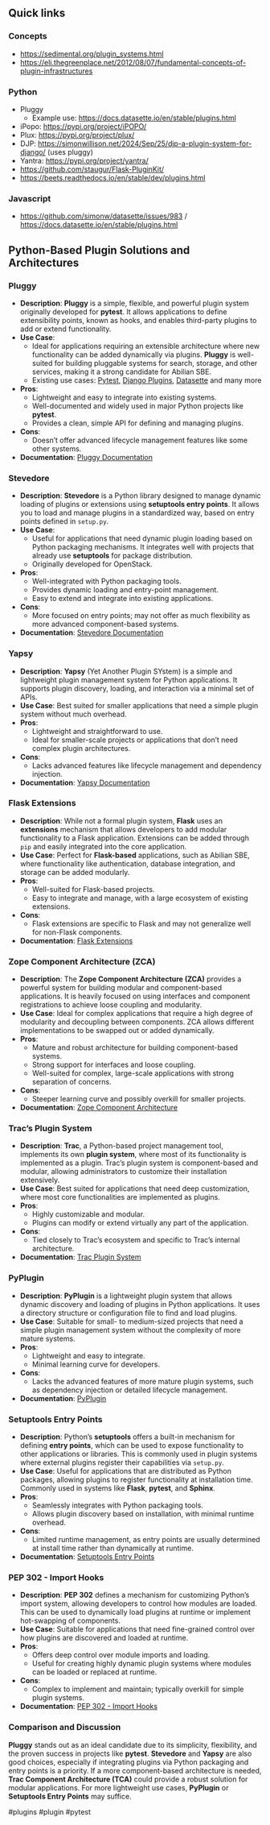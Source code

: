 ## Quick links

### Concepts

- https://sedimental.org/plugin_systems.html
- https://eli.thegreenplace.net/2012/08/07/fundamental-concepts-of-plugin-infrastructures

### Python

- Pluggy
	- Example use: https://docs.datasette.io/en/stable/plugins.html
- iPopo: https://pypi.org/project/iPOPO/
- Plux: https://pypi.org/project/plux/
- DJP: https://simonwillison.net/2024/Sep/25/djp-a-plugin-system-for-django/ (uses pluggy)
- Yantra: https://pypi.org/project/yantra/
- https://github.com/staugur/Flask-PluginKit/
- https://beets.readthedocs.io/en/stable/dev/plugins.html

### Javascript

- https://github.com/simonw/datasette/issues/983 / https://docs.datasette.io/en/stable/plugins.html


## Python-Based Plugin Solutions and Architectures

### Pluggy

   - **Description**: **Pluggy** is a simple, flexible, and powerful plugin system originally developed for **pytest**. It allows applications to define extensibility points, known as hooks, and enables third-party plugins to add or extend functionality.
   - **Use Case**:
       - Ideal for applications requiring an extensible architecture where new functionality can be added dynamically via plugins. **Pluggy** is well-suited for building pluggable systems for search, storage, and other services, making it a strong candidate for Abilian SBE.
       - Existing use cases: [Pytest](https://docs.pytest.org/en/latest/how-to/writing_plugins.html#writing-plugins), [Django Plugins](https://djp.readthedocs.io/en/latest/), [Datasette](https://docs.datasette.io/en/stable/plugins.html) and many more
   - **Pros**:
     - Lightweight and easy to integrate into existing systems.
     - Well-documented and widely used in major Python projects like **pytest**.
     - Provides a clean, simple API for defining and managing plugins.
   - **Cons**:
     - Doesn’t offer advanced lifecycle management features like some other systems.
   - **Documentation**: [Pluggy Documentation](https://pluggy.readthedocs.io/)

### Stevedore

   - **Description**: **Stevedore** is a Python library designed to manage dynamic loading of plugins or extensions using **setuptools entry points**. It allows you to load and manage plugins in a standardized way, based on entry points defined in `setup.py`.
   - **Use Case**:
       - Useful for applications that need dynamic plugin loading based on Python packaging mechanisms. It integrates well with projects that already use **setuptools** for package distribution.
       - Originally developed for OpenStack.
   - **Pros**:
     - Well-integrated with Python packaging tools.
     - Provides dynamic loading and entry-point management.
     - Easy to extend and integrate into existing applications.
   - **Cons**:
     - More focused on entry points; may not offer as much flexibility as more advanced component-based systems.
   - **Documentation**: [Stevedore Documentation](https://docs.openstack.org/stevedore/latest/)

### Yapsy

   - **Description**: **Yapsy** (Yet Another Plugin SYstem) is a simple and lightweight plugin management system for Python applications. It supports plugin discovery, loading, and interaction via a minimal set of APIs.
   - **Use Case**: Best suited for smaller applications that need a simple plugin system without much overhead.
   - **Pros**:
     - Lightweight and straightforward to use.
     - Ideal for smaller-scale projects or applications that don’t need complex plugin architectures.
   - **Cons**:
     - Lacks advanced features like lifecycle management and dependency injection.
   - **Documentation**: [Yapsy Documentation](https://yapsy.readthedocs.io/)

### Flask Extensions

   - **Description**: While not a formal plugin system, **Flask** uses an **extensions** mechanism that allows developers to add modular functionality to a Flask application. Extensions can be added through `pip` and easily integrated into the core application.
   - **Use Case**: Perfect for **Flask-based** applications, such as Abilian SBE, where functionality like authentication, database integration, and storage can be added modularly.
   - **Pros**:
     - Well-suited for Flask-based projects.
     - Easy to integrate and manage, with a large ecosystem of existing extensions.
   - **Cons**:
     - Flask extensions are specific to Flask and may not generalize well for non-Flask components.
   - **Documentation**: [Flask Extensions](https://flask.palletsprojects.com/en/2.0.x/extensions/)

### Zope Component Architecture (ZCA)

   - **Description**: The **Zope Component Architecture (ZCA)** provides a powerful system for building modular and component-based applications. It is heavily focused on using interfaces and component registrations to achieve loose coupling and modularity.
   - **Use Case**: Ideal for complex applications that require a high degree of modularity and decoupling between components. ZCA allows different implementations to be swapped out or added dynamically.
   - **Pros**:
     - Mature and robust architecture for building component-based systems.
     - Strong support for interfaces and loose coupling.
     - Well-suited for complex, large-scale applications with strong separation of concerns.
   - **Cons**:
     - Steeper learning curve and possibly overkill for smaller projects.
   - **Documentation**: [Zope Component Architecture](https://zope.readthedocs.io/en/latest/)

### Trac’s Plugin System

   - **Description**: **Trac**, a Python-based project management tool, implements its own **plugin system**, where most of its functionality is implemented as a plugin. Trac’s plugin system is component-based and modular, allowing administrators to customize their installation extensively.
   - **Use Case**: Best suited for applications that need deep customization, where most core functionalities are implemented as plugins.
   - **Pros**:
     - Highly customizable and modular.
     - Plugins can modify or extend virtually any part of the application.
   - **Cons**:
     - Tied closely to Trac’s ecosystem and specific to Trac’s internal architecture.
   - **Documentation**: [Trac Plugin System](https://trac.edgewall.org/wiki/TracPlugins)

### PyPlugin

   - **Description**: **PyPlugin** is a lightweight plugin system that allows dynamic discovery and loading of plugins in Python applications. It uses a directory structure or configuration file to find and load plugins.
   - **Use Case**: Suitable for small- to medium-sized projects that need a simple plugin management system without the complexity of more mature systems.
   - **Pros**:
     - Lightweight and easy to integrate.
     - Minimal learning curve for developers.
   - **Cons**:
     - Lacks the advanced features of more mature plugin systems, such as dependency injection or detailed lifecycle management.
   - **Documentation**: [PyPlugin](https://pypi.org/project/PyPlugin/)

### Setuptools Entry Points

   - **Description**: Python’s **setuptools** offers a built-in mechanism for defining **entry points**, which can be used to expose functionality to other applications or libraries. This is commonly used in plugin systems where external plugins register their capabilities via `setup.py`.
   - **Use Case**: Useful for applications that are distributed as Python packages, allowing plugins to register functionality at installation time. Commonly used in systems like **Flask**, **pytest**, and **Sphinx**.
   - **Pros**:
     - Seamlessly integrates with Python packaging tools.
     - Allows plugin discovery based on installation, with minimal runtime overhead.
   - **Cons**:
     - Limited runtime management, as entry points are usually determined at install time rather than dynamically at runtime.
   - **Documentation**: [Setuptools Entry Points](https://setuptools.pypa.io/en/latest/userguide/entry_point.html)

### PEP 302 - Import Hooks

   - **Description**: **PEP 302** defines a mechanism for customizing Python’s import system, allowing developers to control how modules are loaded. This can be used to dynamically load plugins at runtime or implement hot-swapping of components.
   - **Use Case**: Suitable for applications that need fine-grained control over how plugins are discovered and loaded at runtime.
   - **Pros**:
     - Offers deep control over module imports and loading.
     - Useful for creating highly dynamic plugin systems where modules can be loaded or replaced at runtime.
   - **Cons**:
     - Complex to implement and maintain; typically overkill for simple plugin systems.
   - **Documentation**: [PEP 302 - Import Hooks](https://peps.python.org/pep-0302/)


### Comparison and Discussion

**Pluggy** stands out as an ideal candidate due to its simplicity, flexibility, and the proven success in projects like **pytest**. **Stevedore** and **Yapsy** are also good choices, especially if integrating plugins via Python packaging and entry points is a priority. If a more component-based architecture is needed, **Trac Component Architecture (TCA)** could provide a robust solution for modular applications. For more lightweight use cases, **PyPlugin** or **Setuptools Entry Points** may suffice.

<!-- Keywords -->
#plugins #plugin #pytest
<!-- /Keywords -->
